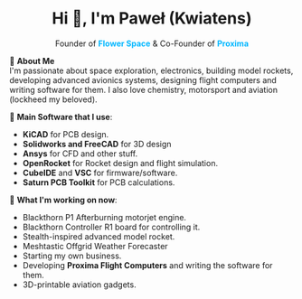 <h1 align="center">Hi 👋, I'm Paweł (Kwiatens)</h1>

<p align="center">Founder of <span style="color:#00b7ff"><strong>Flower Space</strong></span> & Co-Founder of <span style="color:#00b7ff"><strong>Proxima</strong></span></p>

🚀 **About Me**  
I'm passionate about space exploration, electronics, building model rockets, developing advanced avionics systems, designing flight computers and writing software for them. I also love chemistry, motorsport and aviation (lockheed my beloved).

🔧 **Main Software that I use**:
- **KiCAD** for PCB design.
- **Solidworks and FreeCAD** for 3D design
- **Ansys** for CFD and other stuff.
- **OpenRocket** for Rocket design and flight simulation.
- **CubeIDE** and **VSC** for firmware/software.
- **Saturn PCB Toolkit** for PCB calculations.

📍 **What I'm working on now**:
- Blackthorn P1 Afterburning motorjet engine.
- Blackthorn Controller R1 board for controlling it.
- Stealth-inspired advanced model rocket.
- Meshtastic Offgrid Weather Forecaster
- Starting my own business.
- Developing **Proxima Flight Computers** and writing the software for them.
- 3D-printable aviation gadgets.
